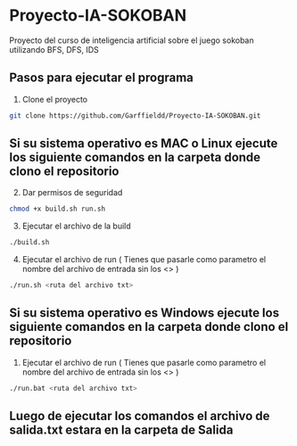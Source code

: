 # Proyecto-IA-SOKOBAN
Proyecto del curso de inteligencia artificial sobre el juego sokoban utilizando BFS, DFS, IDS




##  Pasos para ejecutar el programa

1. Clone el proyecto
```bash
git clone https://github.com/Garffieldd/Proyecto-IA-SOKOBAN.git
```

## Si su sistema operativo es MAC o Linux ejecute los siguiente comandos en la carpeta donde clono el repositorio
2. Dar permisos de seguridad

```bash
chmod +x build.sh run.sh
```

3. Ejecutar el archivo de la build

```bash
./build.sh
```
4. Ejecutar el archivo de run ( Tienes que pasarle como parametro el nombre del archivo de entrada sin los <> )
```bash
./run.sh <ruta del archivo txt>
```
## Si su sistema operativo es Windows ejecute los siguiente comandos en la carpeta donde clono el repositorio

1. Ejecutar el archivo de run ( Tienes que pasarle como parametro el nombre del archivo de entrada sin los <> )

```bash
./run.bat <ruta del archivo txt>
```

## Luego de ejecutar los comandos el archivo de salida.txt estara en la carpeta de Salida